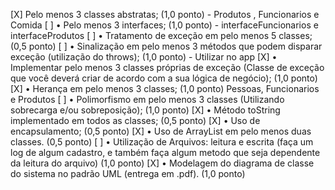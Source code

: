 [X] Pelo menos 3 classes abstratas; (1,0 ponto) - Produtos , Funcionarios e Comida
[ ] • Pelo menos 3 interfaces; (1,0 ponto) - interfaceFuncionarios e interfaceProdutos
[ ] • Tratamento de exceção em pelo menos 5 classes; (0,5 ponto)
[ ] • Sinalização em pelo menos 3 métodos que podem disparar exceção (utilização do throws); (1,0 ponto) - Utilizar no app
[X] • Implementar pelo menos 3 classes próprias de exceção (Classe de exceção que você deverá criar de acordo com a sua lógica de negócio); (1,0 ponto)
[X] • Herança em pelo menos 3 classes; (1,0 ponto) Pessoas, Funcionarios e Produtos
[ ] • Polimorfismo em pelo menos 3 classes (Utilizando sobrecarga e/ou sobreposição); (1,0 ponto)
[X] • Método toString implementado em todos as classes; (0,5 ponto)
[X] • Uso de encapsulamento; (0,5 ponto)
[X] • Uso de ArrayList em pelo menos duas classes. (0,5 ponto)
[ ] • Utilização de Arquivos: leitura e escrita (faça um log de algum cadastro, e também faça algum metodo que seja dependente da leitura do arquivo) (1,0 ponto)
[X] • Modelagem do diagrama de classe do sistema no padrão UML (entrega em .pdf). (1,0 ponto)